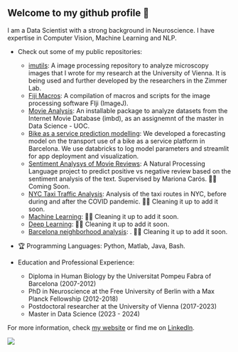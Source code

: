 ## Welcome to my github profile 👋
I am a Data Scientist with a strong background in Neuroscience. I have expertise in Computer Vision, Machine Learning and NLP.
- Check out some of my public repositories:
  - [imutils](https://github.com/ulisesrey/imutils/): A image processing repository to analyze microscopy images that I wrote for my research at the University of Vienna. It is being used and further developed by the researchers in the Zimmer Lab.
  - [Fiji Macros](https://github.com/ulisesrey/fiji_macros/): A compilation of macros and scripts for the image processing software FIji (ImageJ).
  - [Movie Analysis](https://github.com/ulisesrey/movie_project): An installable package to analyze datasets from the Internet Movie Database (imbd), as an assignemnt of the master in Data Science - UOC.
  - [Bike as a service prediction modelling](https://github.com/franmastromarino/ub-bicing-capstone-project): We developed a forecasting model on the transport use of a bike as a service platform in Barcelona. We use databricks to log model parameters and streamlit for app deployment and visualization.
  - [Sentiment Analysys of Movie Reviews](): A Natural Processing Language project to predict positive vs negative review based on the sentiment analysis of the text. Supervised by Mariona Carós. 👷🏼 Coming Soon.
  - [NYC Taxi Traffic Analysis](): Analysis of the taxi routes in NYC, before during and after the COVID pandemic. 👷🏼 Cleaning it up to add it soon.
  - [Machine Learning](): 👷🏼 Cleaning it up to add it soon.
  - [Deep Learning](): 👷🏼 Cleaning it up to add it soon.
  - [Barcelona neighborhood analysis](): . 👷🏼 Cleaning it up to add it soon.

- 🏆 Programming Languages:
Python,
Matlab,
Java,
Bash.

- Education and Professional Experience:
  - Diploma in Human Biology by the Universitat Pompeu Fabra of Barcelona (2007-2012)
  - PhD in Neuroscience at the Free University of Berlin with a Max Planck Fellowship (2012-2018)
  - Postdoctoral researcher at the University of Vienna (2017-2023)
  - Master in Data Science (2023 - 2024)


For more information, check [my website](https://ulisesrey.github.io/) or find me on [LinkedIn](https://www.linkedin.com/in/ulisesrey/).


  <img src="https://capsule-render.vercel.app/api?type=waving&color=gradient&height=80&section=footer"/>


<!--
**ulisesrey/ulisesrey** is a ✨ _special_ ✨ repository because its `README.md` (this file) appears on your GitHub profile.
-->
